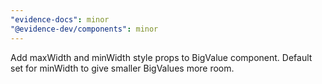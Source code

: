 ```yaml
---
"evidence-docs": minor
"@evidence-dev/components": minor
---
```


Add maxWidth and minWidth style props to BigValue component. Default set for minWidth to give smaller BigValues more room.
